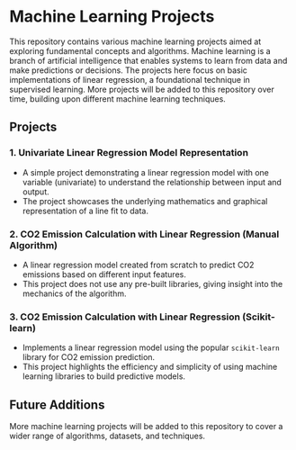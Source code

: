 # Machine Learning Projects

This repository contains various machine learning projects aimed at exploring fundamental concepts and algorithms. Machine learning is a branch of artificial intelligence that enables systems to learn from data and make predictions or decisions. The projects here focus on basic implementations of linear regression, a foundational technique in supervised learning. More projects will be added to this repository over time, building upon different machine learning techniques.

## Projects

### 1. Univariate Linear Regression Model Representation
   - A simple project demonstrating a linear regression model with one variable (univariate) to understand the relationship between input and output.
   - The project showcases the underlying mathematics and graphical representation of a line fit to data.

### 2. CO2 Emission Calculation with Linear Regression (Manual Algorithm)
   - A linear regression model created from scratch to predict CO2 emissions based on different input features.
   - This project does not use any pre-built libraries, giving insight into the mechanics of the algorithm.

### 3. CO2 Emission Calculation with Linear Regression (Scikit-learn)
   - Implements a linear regression model using the popular `scikit-learn` library for CO2 emission prediction.
   - This project highlights the efficiency and simplicity of using machine learning libraries to build predictive models.

## Future Additions
More machine learning projects will be added to this repository to cover a wider range of algorithms, datasets, and techniques.
